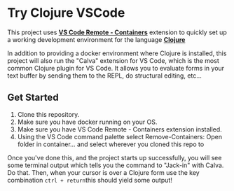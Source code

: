 # Try Clojure VSCode

This project uses **[VS Code Remote - Containers](https://aka.ms/vscode-remote/containers)** extension to quickly set up a working development environment for the language **[Clojure](https://clojure.org/)**

In addition to providing a docker environment where Clojure is installed, this project will also run the "Calva" extension for VS Code, which is the most common Clojure plugin for VS Code. It allows you to evaluate forms in your text buffer by sending them to the REPL, do structural editing, etc...

## Get Started

1. Clone this repository.
2. Make sure you have docker running on your OS.
3. Make sure you have VS Code Remote - Containers extension installed.
4. Using the VS Code command palette select Remove-Containers: Open folder in container... and select wherever you cloned this repo to

Once you've done this, and the project starts up successfully, you will see some terminal output which tells you the command to "Jack-in" with Calva. Do that. Then, when your cursor is over a Clojure form use the key combination `ctrl + return`this should yield some output!

